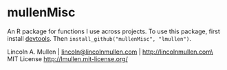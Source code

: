 # mullenMisc

An R package for functions I use across projects. To use this package,
first install [devtools][]. Then
`install_github("mullenMisc", "lmullen")`.

Lincoln A. Mullen | lincoln@lincolnmullen.com | http://lincolnmullen.com\
MIT License <http://lmullen.mit-license.org/>

  [devtools]: https://github.com/hadley/devtools
